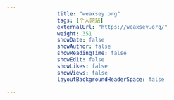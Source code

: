 ```yaml
---
                title: "weaxsey.org"
                tags: [个人网站]
                externalUrl: "https://weaxsey.org/"
                weight: 351
                showDate: false
                showAuthor: false
                showReadingTime: false
                showEdit: false
                showLikes: false
                showViews: false
                layoutBackgroundHeaderSpace: false
                
---
```


